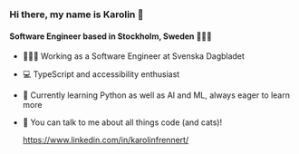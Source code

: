 ### Hi there, my name is Karolin 👋 
####  Software Engineer based in Stockholm, Sweden 👩🏼‍💻

- 👩🏼‍💻 Working as a Software Engineer at Svenska Dagbladet

- 💻 TypeScript and accessibility enthusiast

- 🌱 Currently learning Python as well as AI and ML, always eager to learn more

- 💬 You can talk to me about all things code (and cats)!

  https://www.linkedin.com/in/karolinfrennert/
